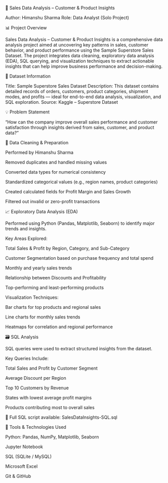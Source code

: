 🛒 Sales Data Analysis – Customer & Product Insights

Author: Himanshu Sharma
Role: Data Analyst (Solo Project)

📊 Project Overview

Sales Data Analysis – Customer & Product Insights is a comprehensive data analysis project aimed at uncovering key patterns in sales, customer behavior, and product performance using the Sample Superstore Sales Dataset.
The project integrates data cleaning, exploratory data analysis (EDA), SQL querying, and visualization techniques to extract actionable insights that can help improve business performance and decision-making.

🧩 Dataset Information

Title: Sample Superstore Sales Dataset
Description:
This dataset contains detailed records of orders, customers, product categories, shipment modes, and profits — ideal for end-to-end data analysis, visualization, and SQL exploration.
Source: Kaggle – Superstore Dataset

💡 Problem Statement

“How can the company improve overall sales performance and customer satisfaction through insights derived from sales, customer, and product data?”

🧹 Data Cleaning & Preparation

Performed by Himanshu Sharma

Removed duplicates and handled missing values

Converted data types for numerical consistency

Standardized categorical values (e.g., region names, product categories)

Created calculated fields for Profit Margin and Sales Growth

Filtered out invalid or zero-profit transactions

📈 Exploratory Data Analysis (EDA)

Performed using Python (Pandas, Matplotlib, Seaborn) to identify major trends and insights.

Key Areas Explored:

Total Sales & Profit by Region, Category, and Sub-Category

Customer Segmentation based on purchase frequency and total spend

Monthly and yearly sales trends

Relationship between Discounts and Profitability

Top-performing and least-performing products

Visualization Techniques:

Bar charts for top products and regional sales

Line charts for monthly sales trends

Heatmaps for correlation and regional performance

🗃️ SQL Analysis

SQL queries were used to extract structured insights from the dataset.

Key Queries Include:

Total Sales and Profit by Customer Segment

Average Discount per Region

Top 10 Customers by Revenue

States with lowest average profit margins

Products contributing most to overall sales

📄 Full SQL script available: SalesDataInsights-SQL.sql

🧰 Tools & Technologies Used

Python: Pandas, NumPy, Matplotlib, Seaborn

Jupyter Notebook

SQL (SQLite / MySQL)

Microsoft Excel

Git & GitHub
